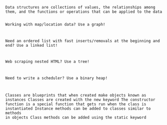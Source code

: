 <code>
Data structures are collections of values, the relationships among them, and the functions or operations that can be applied to the data

Working with map/location data?
Use a graph!

Need an ordered list with fast inserts/removals at the beginning and end?
Use a linked list!

Web scraping nested HTML?
Use a tree!

Need to write a scheduler?
Use a binary heap!

Classes are blueprints that when created make objects known as instances
Classes are created with the new keyword
The constructor function is a special function that gets run when the class is instantiated
Instance methods can be added to classes similar to methods in objects
Class methods can be added using the static keyword
</code>

